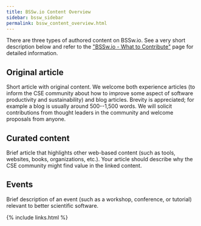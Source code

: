 ```yaml
---
title: BSSw.io Content Overview
sidebar: bssw_sidebar
permalink: bssw_content_overview.html
---
```


There are three types of authored content on BSSw.io. See a very short description below and refer to the ["BSSw.io - What to Contribute"](https://bssw.io/pages/what-to-contribute-content-for-better-scientific-software) page for detailed information.

## Original article

Short article with original content. We welcome both experience articles (to inform the CSE community about how to improve some aspect of software productivity and sustainability) and blog articles. Brevity is appreciated; for example a blog is usually around 500--1,500 words. We will solicit contributions from thought leaders in the community and welcome proposals from anyone.

## Curated content 

Brief article that highlights other web-based content (such as tools, websites, books, organizations, etc.). Your article should describe why the CSE community might find value in the linked content.


## Events

Brief description of an event (such as a workshop, conference, or tutorial) relevant to better scientific software.


{% include links.html %}
